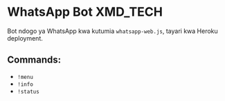 # WhatsApp Bot XMD_TECH

Bot ndogo ya WhatsApp kwa kutumia `whatsapp-web.js`, tayari kwa Heroku deployment.

## Commands:
- `!menu`
- `!info`
- `!status`
